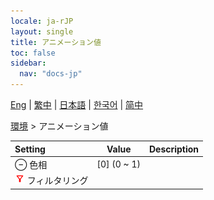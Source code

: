 ```yaml
---
locale: ja-rJP
layout: single
title: アニメーション値
toc: false
sidebar:
  nav: "docs-jp"
---
```

[Eng](/dancexr/menu/2025.4/scene/auto_updates) | [繁中](/tw/dancexr/menu/2025.4/scene/auto_updates) | [日本語](/jp/dancexr/menu/2025.4/scene/auto_updates) | [한국어](/kr/dancexr/menu/2025.4/scene/auto_updates) | [简中](/zh/dancexr/menu/2025.4/scene/auto_updates)

[環境](../menu#環境) > アニメーション値



| Setting | Value | Description |
| :--- | --- | :--- |
|  ⊖ 色相| [0] (0 ~ 1) | 
| <img src="/images/icon/ic_filter.png" alt="filter icon"/> フィルタリング|| 
